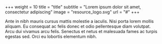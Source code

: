 +++
weight = 10
title = "title"
subtitle = "Lorem ipsum dolor sit amet, consectetur adipiscing"
image = "resource_logo.svg"
url = "#"
+++

Ante in nibh mauris cursus mattis molestie a iaculis. Nisi porta lorem mollis aliquam. Eu consequat ac felis donec et odio pellentesque diam volutpat. Arcu dui vivamus arcu felis. Senectus et netus et malesuada fames ac turpis egestas sed. Orci eu lobortis elementum nibh.
